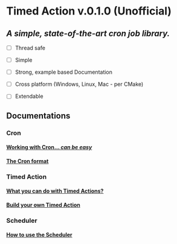 # Timed Action v.0.1.0 (Unofficial)

## _A simple, state-of-the-art cron job library._

- [ ] Thread safe
- [ ] Simple
- [ ] Strong, example based Documentation
- [ ] Cross platform (Windows, Linux, Mac - per CMake)
- [ ] Extendable



## Documentations

### Cron
#### [Working with Cron... _can be easy_](/Cron/Cron_Documentation.md)
#### [The Cron format](/Cron/Cron_Format.md)

### Timed Action
#### [What you can do with Timed Actions?](/TimedAction/TimedAction_Documentation.md)
#### [Build your own Timed Action](/TimedAction/TimedAction_Build.md)

### Scheduler
#### [How to use the Scheduler](/Scheduler/Scheduler_Documentation.md)
